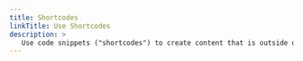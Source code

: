 ```yaml
---
title: Shortcodes
linkTitle: Use Shortcodes
description: >
   Use code snippets ("shortcodes") to create content that is outside of Markdown's capabilities. Both Hugo and Docsy provide shortcodes that you can use. Additionally, the Armory docs project has its own shortcodes for rendering headings, linking to a page title, and displaying the contents of a CSV file.   
---
```

